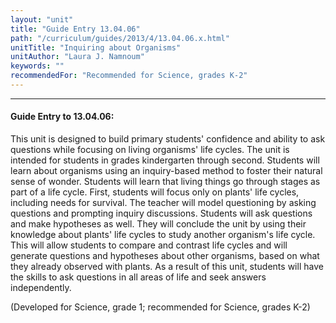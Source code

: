```yaml
---
layout: "unit"
title: "Guide Entry 13.04.06"
path: "/curriculum/guides/2013/4/13.04.06.x.html"
unitTitle: "Inquiring about Organisms"
unitAuthor: "Laura J. Namnoum"
keywords: ""
recommendedFor: "Recommended for Science, grades K-2"
---
```

<body>
<hr/>
<h4>
Guide Entry to 13.04.06:
</h4>
<p>
This unit is designed to build primary students' confidence and ability to ask questions while focusing on living organisms' life cycles. The unit is intended for students in grades kindergarten through second. Students will learn about organisms using an inquiry-based method to foster their natural sense of wonder. Students will learn that living things go through stages as part of a life cycle. First, students will focus only on plants' life cycles, including needs for survival. The teacher will model questioning by asking questions and prompting inquiry discussions. Students will ask questions and make hypotheses as well. They will conclude the unit by using their knowledge about plants' life cycles to study another organism's life cycle. This will allow students to compare and contrast life cycles and will generate questions and hypotheses about other organisms, based on what they already observed with plants. As a result of this unit, students will have the skills to ask questions in all areas of life and seek answers independently.
</p>
<p>
(Developed for Science, grade 1; recommended for Science, grades K-2)
</p>
</body>